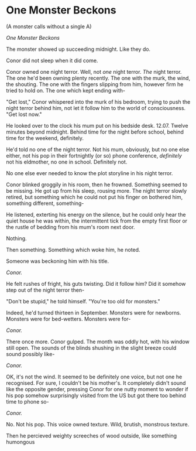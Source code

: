 # One Monster Beckons
(A monster calls without a single A)

*One Monster Beckons*

The monster showed up succeeding midnight. Like they do.


Conor did not sleep when it did come.

Conor owned one night terror. Well, not *one* night terror. *The* night terror. The one he'd been owning plenty recently. The one with the murk, the wind, the shouting. The one with the fingers slipping from him, however firm he tried to hold on. The one which kept ending with-

"Get lost," Conor whispered into the murk of his bedroom, trying to push the night terror behind him, not let it follow him to the world of consciousness. "Get lost now."

He looked over to the clock his mum put on his bedside desk. 12.07. Twelve minutes beyond midnight. Behind time for the night before school, behind time for the weekend, definitely.

He'd told no one of the night terror. Not his mum, obviously, but no one else either, not his pop in their fortnightly (or so) phone conference, *definitely* not his eldmother, no one in school. Definitely not.

No one else ever needed to know the plot storyline in his night terror.

Conor blinked groggily in his room, then he frowned. Something seemed to be missing. He got up from his sleep, rousing more. The night terror slowly retired, but something which he could not put his finger on bothered him, something different, something-

He listened, exterting his energy on the silence, but he could only hear the quiet house he was within, the intermittent tick from the empty first floor or the rustle of bedding from his mum's room next door.

Nothing.

Then something. Something which woke him, he noted.

Someone was beckoning him with his title.

*Conor.*

He felt rushes of fright, his guts twisting. Did it follow him? Did it somehow step out of the night terror then-

"Don't be stupid," he told himself. "You're too old for monsters."

Indeed, he'd turned thirteen in September. Monsters were for newborns. Monsters were for bed-wetters. Monsters were for-

*Conor.*

There once more. Conor gulped. The month was oddly hot, with his window still open. The sounds of the blinds shushing in the slight breeze could sound possibly like-

*Conor.*

OK, it's not the wind. It seemed to be definitely one voice, but not one he recognised. For sure, I couldn't be his mother's. It completely didn't sound like the opposite gender, pressing Conor for one nutty moment to wonder if his pop somehow surprisingly visited from the US but got there too behind time to phone so-

*Conor.*

No. Not his pop. This voice owned texture. Wild, brutish, monstrous texture.

Then he percieved weighty screeches of wood outside, like something humongous 

